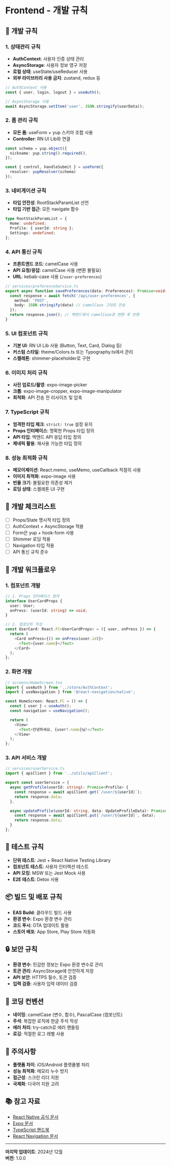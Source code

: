 # Frontend - 개발 규칙

## 🎯 개발 규칙

### 1. 상태관리 규칙
- **AuthContext**: 사용자 인증 상태 관리
- **AsyncStorage**: 사용자 정보 영구 저장
- **로컬 상태**: useState/useReducer 사용
- **외부 라이브러리 사용 금지**: zustand, redux 등

```typescript
// AuthContext 사용
const { user, login, logout } = useAuth();

// AsyncStorage 사용
await AsyncStorage.setItem('user', JSON.stringify(userData));
```

### 2. 폼 관리 규칙
- **모든 폼**: useForm + yup 스키마 조합 사용
- **Controller**: RN UI Lib와 연결

```typescript
const schema = yup.object({
  nickname: yup.string().required(),
});

const { control, handleSubmit } = useForm({
  resolver: yupResolver(schema)
});
```

### 3. 네비게이션 규칙
- **타입 안전성**: RootStackParamList 선언
- **타입 기반 접근**: 모든 navigate 함수

```typescript
type RootStackParamList = {
  Home: undefined;
  Profile: { userId: string };
  Settings: undefined;
};
```

### 4. API 통신 규칙
- **프론트엔드 코드**: camelCase 사용
- **API 요청/응답**: camelCase 사용 (변환 불필요)
- **URL**: kebab-case 사용 (`/user-preferences`)

```typescript
// services/preferenceService.ts
export async function savePreferences(data: Preferences): Promise<void> {
  const response = await fetch('/api/user-preferences', {
    method: 'POST',
    body: JSON.stringify(data) // camelCase 그대로 전송
  });
  return response.json(); // 백엔드에서 camelCase로 변환 후 반환
}
```

### 5. UI 컴포넌트 규칙
- **기본 UI**: RN UI Lib 사용 (Button, Text, Card, Dialog 등)
- **커스텀 스타일**: theme/Colors.ts 또는 Typography.ts에서 관리
- **스켈레톤**: shimmer-placeholder로 구현

### 6. 이미지 처리 규칙
- **사진 업로드/촬영**: expo-image-picker
- **크롭**: expo-image-cropper, expo-image-manipulator
- **최적화**: API 전송 전 리사이즈 및 압축

### 7. TypeScript 규칙
- **엄격한 타입 체크**: `strict: true` 설정 유지
- **Props 인터페이스**: 명확한 Props 타입 정의
- **API 타입**: 백엔드 API 응답 타입 정의
- **제네릭 활용**: 재사용 가능한 타입 정의

### 8. 성능 최적화 규칙
- **메모이제이션**: React.memo, useMemo, useCallback 적절히 사용
- **이미지 최적화**: expo-image 사용
- **번들 크기**: 불필요한 의존성 제거
- **로딩 상태**: 스켈레톤 UI 구현

## 🔧 개발 체크리스트

- [ ] Props/State 명시적 타입 정의
- [ ] AuthContext + AsyncStorage 적용
- [ ] Form은 yup + hook-form 사용
- [ ] Shimmer 로딩 적용
- [ ] Navigation 타입 적용
- [ ] API 통신 규칙 준수

## 🚀 개발 워크플로우

### 1. 컴포넌트 개발
```typescript
// 1. Props 인터페이스 정의
interface UserCardProps {
  user: User;
  onPress: (userId: string) => void;
}

// 2. 컴포넌트 작성
const UserCard: React.FC<UserCardProps> = ({ user, onPress }) => {
  return (
    <Card onPress={() => onPress(user.id)}>
      <Text>{user.name}</Text>
    </Card>
  );
};
```

### 2. 화면 개발
```typescript
// screens/HomeScreen.tsx
import { useAuth } from '../store/AuthContext';
import { useNavigation } from '@react-navigation/native';

const HomeScreen: React.FC = () => {
  const { user } = useAuth();
  const navigation = useNavigation();

  return (
    <View>
      <Text>안녕하세요, {user?.name}님!</Text>
    </View>
  );
};
```

### 3. API 서비스 개발
```typescript
// services/userService.ts
import { apiClient } from '../utils/apiClient';

export const userService = {
  async getProfile(userId: string): Promise<Profile> {
    const response = await apiClient.get(`/user/${userId}`);
    return response.data;
  },

  async updateProfile(userId: string, data: UpdateProfileData): Promise<Profile> {
    const response = await apiClient.put(`/user/${userId}`, data);
    return response.data;
  }
};
```

## 🧪 테스트 규칙
- **단위 테스트**: Jest + React Native Testing Library
- **컴포넌트 테스트**: 사용자 인터랙션 테스트
- **API 모킹**: MSW 또는 Jest Mock 사용
- **E2E 테스트**: Detox 사용

## 📦 빌드 및 배포 규칙
- **EAS Build**: 클라우드 빌드 사용
- **환경 변수**: Expo 환경 변수 관리
- **코드 푸시**: OTA 업데이트 활용
- **스토어 배포**: App Store, Play Store 자동화

## 🔒 보안 규칙
- **환경 변수**: 민감한 정보는 Expo 환경 변수로 관리
- **토큰 관리**: AsyncStorage에 안전하게 저장
- **API 보안**: HTTPS 필수, 토큰 검증
- **입력 검증**: 사용자 입력 데이터 검증

## 📝 코딩 컨벤션
- **네이밍**: camelCase (변수, 함수), PascalCase (컴포넌트)
- **주석**: 복잡한 로직에 한글 주석 작성
- **에러 처리**: try-catch로 에러 핸들링
- **로깅**: 적절한 로그 레벨 사용

## 🚨 주의사항
- **플랫폼 차이**: iOS/Android 플랫폼별 처리
- **성능 최적화**: 메모리 누수 방지
- **접근성**: 스크린 리더 지원
- **국제화**: 다국어 지원 고려

## 📚 참고 자료
- [React Native 공식 문서](https://reactnative.dev/docs/getting-started)
- [Expo 문서](https://docs.expo.dev/)
- [TypeScript 핸드북](https://www.typescriptlang.org/docs/)
- [React Navigation 문서](https://reactnavigation.org/docs/getting-started)

---

**마지막 업데이트**: 2024년 12월  
**버전**: 1.0.0

